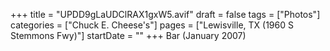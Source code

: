 +++
title = "UPDD9gLaUDClRAX1gxW5.avif"
draft = false
tags = ["Photos"]
categories = ["Chuck E. Cheese's"]
pages = ["Lewisville, TX (1960 S Stemmons Fwy)"]
startDate = ""
+++
Bar (January 2007)
